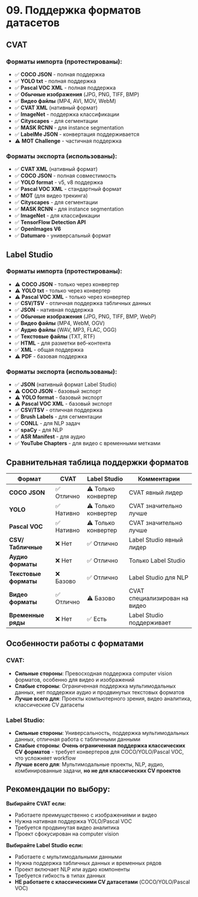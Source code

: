# 09. Поддержка форматов датасетов

## CVAT

### Форматы импорта (протестированы):
* ✅ **COCO JSON** - полная поддержка
* ✅ **YOLO txt** - полная поддержка  
* ✅ **Pascal VOC XML** - полная поддержка
* ✅ **Обычные изображения** (JPG, PNG, TIFF, BMP)
* ✅ **Видео файлы** (MP4, AVI, MOV, WebM)
* ✅ **CVAT XML** (нативный формат)
* ✅ **ImageNet** - поддержка классификации
* ✅ **Cityscapes** - для сегментации
* ✅ **MASK RCNN** - для instance segmentation
* ✅ **LabelMe JSON** - конвертация поддерживается
* ⚠️ **MOT Challenge** - частичная поддержка

### Форматы экспорта (использованы):
* ✅ **CVAT XML** (нативный формат)
* ✅ **COCO JSON** - полная совместимость
* ✅ **YOLO format** - v5, v8 поддержка
* ✅ **Pascal VOC XML** - стандартный формат
* ✅ **MOT** (для видео трекинга)
* ✅ **Cityscapes** - для сегментации
* ✅ **MASK RCNN** - для instance segmentation
* ✅ **ImageNet** - для классификации
* ✅ **TensorFlow Detection API**
* ✅ **OpenImages V6**
* ✅ **Datumaro** - универсальный формат

## Label Studio

### Форматы импорта (протестированы):
* ⚠️ **COCO JSON** - только через конвертер
* ⚠️ **YOLO txt** - только через конвертер  
* ⚠️ **Pascal VOC XML** - только через конвертер
* ✅ **CSV/TSV** - отличная поддержка табличных данных
* ✅ **JSON** - нативная поддержка
* ✅ **Обычные изображения** (JPG, PNG, TIFF, BMP, WebP)
* ✅ **Видео файлы** (MP4, WebM, OGV)
* ✅ **Аудио файлы** (WAV, MP3, FLAC, OGG)
* ✅ **Текстовые файлы** (TXT, RTF)
* ✅ **HTML** - для разметки веб-контента
* ✅ **XML** - общая поддержка
* ⚠️ **PDF** - базовая поддержка

### Форматы экспорта (использованы):
* ✅ **JSON** (нативный формат Label Studio)
* ⚠️ **COCO JSON** - базовый экспорт
* ⚠️ **YOLO format** - базовый экспорт
* ⚠️ **Pascal VOC XML** - базовый экспорт
* ✅ **CSV/TSV** - отличная поддержка
* ✅ **Brush Labels** - для сегментации
* ✅ **CONLL** - для NLP задач
* ✅ **spaCy** - для NLP
* ✅ **ASR Manifest** - для аудио
* ✅ **YouTube Chapters** - для видео с временными метками

## Сравнительная таблица поддержки форматов

| Формат | CVAT | Label Studio | Комментарии |
|--------|------|--------------|-------------|
| **COCO JSON** | ✅ Отлично | ⚠️ Только конвертер | CVAT явный лидер |
| **YOLO** | ✅ Нативно | ⚠️ Только конвертер | CVAT значительно лучше |
| **Pascal VOC** | ✅ Нативно | ⚠️ Только конвертер | CVAT значительно лучше |
| **CSV/Табличные** | ❌ Нет | ✅ Отлично | Label Studio явный лидер |
| **Аудио форматы** | ❌ Нет | ✅ Отлично | Только Label Studio |
| **Текстовые форматы** | ❌ Базово | ✅ Отлично | Label Studio для NLP |
| **Видео форматы** | ✅ Отлично | ⚠️ Базово | CVAT специализирован на видео |
| **Временные ряды** | ❌ Нет | ✅ Есть | Label Studio поддерживает |

## Особенности работы с форматами

### CVAT:
- **Сильные стороны**: Превосходная поддержка computer vision форматов, особенно для видео и изображений
- **Слабые стороны**: Ограниченная поддержка мультимодальных данных, нет поддержки аудио и продвинутых текстовых форматов
- **Лучше всего для**: Проекты компьютерного зрения, видео аналитика, классические CV датасеты

### Label Studio:
- **Сильные стороны**: Универсальность, поддержка мультимодальных данных, отличная работа с табличными данными
- **Слабые стороны**: **Очень ограниченная поддержка классических CV форматов** - требует конвертеров для COCO/YOLO/Pascal VOC, что усложняет workflow
- **Лучше всего для**: Мультимодальные проекты, NLP, аудио, комбинированные задачи, **но не для классических CV проектов**

## Рекомендации по выбору:

**Выбирайте CVAT если:**
- Работаете преимущественно с изображениями и видео
- Нужна нативная поддержка YOLO/Pascal VOC
- Требуется продвинутая видео аналитика
- Проект сфокусирован на computer vision

**Выбирайте Label Studio если:**
- Работаете с мультимодальными данными
- Нужна поддержка табличных данных и временных рядов
- Проект включает NLP или аудио компоненты
- Требуется гибкость в типах данных
- **НЕ работаете с классическими CV датасетами** (COCO/YOLO/Pascal VOC)